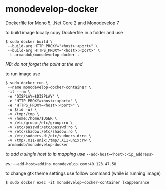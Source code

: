 # monodevelop-docker
Dockerfile for Mono 5, .Net Core 2 and Monodevelop 7


to build image locally copy Dockerfile in a folder and use 
```
$ sudo docker build \
 --build-arg HTTP_PROXY="<host>:<port>" \
 --build-arg HTTPS_PROXY="<host>:<port>" \
 -t armandob/monodevelop-docker . 
```
_NB: do not forget the point at the end_


to run image use
```
$ sudo docker run \
 --name monodevelop-docker-container \
 -it --rm \
 -e "DISPLAY=$DISPLAY" \
 -e "HTTP_PROXY=<host>:<port>" \
 -e "HTTPS_PROXY=<host>:<port>" \
 -u $(id -u) \
 -v /tmp:/tmp \
 -v /home:/home/$USER \
 -v /etc/group:/etc/group:ro \
 -v /etc/passwd:/etc/passwd:ro \
 -v /etc/shadow:/etc/shadow:ro \
 -v /etc/sudoers.d:/etc/sudoers.d:ro \
 -v /tmp/.X11-unix:/tmp/.X11-unix:rw \
 armandob/monodevelop-docker

```
_to add a single host to ip mapping use_ ```--add-host=<host>:<ip_address>```

_es:_ ```--add-host=addins.monodevelop.com:40.123.47.58```


to change gtk theme settings use follow command (while is running image)
```
$ sudo docker exec -it monodevelop-docker-container lxappearance

```
